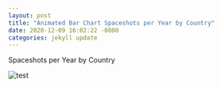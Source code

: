 ```yaml
---
layout: post
title: "Animated Bar Chart Spaceshots per Year by Country"
date: 2020-12-09 16:02:22 -0800
categories: jekyll update
---
```





Spaceshots per Year by Country


   ![test](/images/spaceshots.gif)

